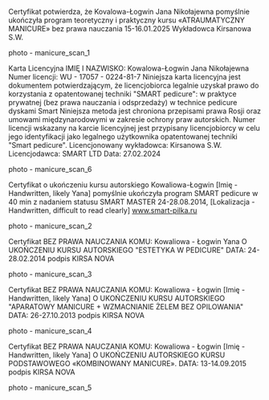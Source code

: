 Certyfikat
potwierdza, że
Kovalowa-Łogwin Jana Nikołajewna
pomyślnie ukończyła program teoretyczny i praktyczny kursu
«ATRAUMATYCZNY MANICURE»
bez prawa nauczania
15-16.01.2025 
Wykładowca Kirsanowa S.W.
 
 photo - manicure_scan_1

 Karta Licencyjna
IMIĘ I NAZWISKO: Kowalowa-Łogwin Jana Nikołajewna
Numer licencji: WU - 17057 - 0224-81-7
Niniejsza karta licencyjna jest dokumentem potwierdzającym, że licencjobiorca legalnie uzyskał prawo do korzystania z opatentowanej techniki "SMART pedicure":
w praktyce prywatnej (bez prawa nauczania i odsprzedaży)
w technice pedicure dyskami Smart
Niniejsza metoda jest chroniona przepisami prawa Rosji oraz umowami międzynarodowymi w zakresie ochrony praw autorskich.
Numer licencji wskazany na karcie licencyjnej jest przypisany licencjobiorcy w celu jego identyfikacji jako legalnego użytkownika opatentowanej techniki "Smart pedicure".
Licencjonowany wykładowca: Kirsanowa S.W.
Licencjodawca: SMART LTD
Data: 27.02.2024

 photo - manicure_scan_6


 Certyfikat
o ukończeniu kursu autorskiego
Kowaliowa-Łogwin [Imię - Handwritten, likely Yana]
pomyślnie ukończyła program
SMART pedicure
w 40 min
z nadaniem statusu
SMART MASTER
24-28.08.2014, [Lokalizacja - Handwritten, difficult to read clearly]
www.smart-pilka.ru

 photo - manicure_scan_2


Certyfikat
BEZ PRAWA NAUCZANIA
KOMU: Kowaliowa - Łogwin Yana
O UKOŃCZENIU KURSU AUTORSKIEGO "ESTETYKA W PEDICURE"
DATA: 24-28.02.2014
podpis
KIRSA
NOVA

 photo - manicure_scan_3



Certyfikat
BEZ PRAWA NAUCZANIA
KOMU: Kowaliowa - Łogwin [Imię - Handwritten, likely Yana]
O UKOŃCZENIU KURSU AUTORSKIEGO "APARATOWY MANICURE + WZMACNIANIE ŻELEM BEZ OPILOWANIA"
DATA: 26-27.10.2013
podpis
KIRSA
NOVA

 photo - manicure_scan_4


Certyfikat
BEZ PRAWA NAUCZANIA
KOMU: Kowaliowa - Łogwin [Imię - Handwritten, likely Yana]
O UKOŃCZENIU AUTORSKIEGO KURSU PODSTAWOWEGO «KOMBINOWANY MANICURE».
DATA: 13-14.09.2015
podpis
KIRSA
NOVA

 photo - manicure_scan_5